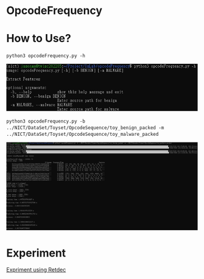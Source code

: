 # OpcodeFrequency

# How to Use?

`python3 opcodeFrequency.py -h`

![opcodeFrequency_help](./image/opcodeFrequency_help.jpg)

`python3 opcodeFrequency.py -b ../NICT/DataSet/Toyset/OpcodeSequence/toy_benign_packed -m ../NICT/DataSet/Toyset/OpcodeSequence/toy_malware_packed`

![opcodeFrequency_execute](./image/opcodeFrequency_execute.jpg)

# Experiment

[Expriment using Retdec](expriment/expt_retdec.md)

